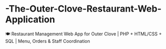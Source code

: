 # -The-Outer-Clove-Restaurant-Web-Application
🍽️ Restaurant Management Web App for Outer Clove | PHP + HTML/CSS + SQL | Menu, Orders &amp; Staff Coordination
